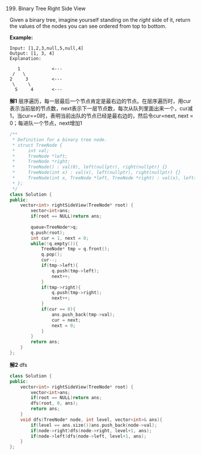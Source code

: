 199. Binary Tree Right Side View

Given a binary tree, imagine yourself standing on the *right* side of it, return the values of the nodes you can see ordered from top to bottom.

**Example:**

```
Input: [1,2,3,null,5,null,4]
Output: [1, 3, 4]
Explanation:

   1            <---
 /   \
2     3         <---
 \     \
  5     4       <---
```

**解1**	层序遍历，每一层最后一个节点肯定是最右边的节点。在层序遍历时，用cur表示当前层的节点数，next表示下一层节点数，每次从队列里面出来一个，cur减1，当cur==0时，表明当前出队的节点已经是最右边的，然后令cur=next, next = 0；每进队一个节点，next增加1

```c++
/**
 * Definition for a binary tree node.
 * struct TreeNode {
 *     int val;
 *     TreeNode *left;
 *     TreeNode *right;
 *     TreeNode() : val(0), left(nullptr), right(nullptr) {}
 *     TreeNode(int x) : val(x), left(nullptr), right(nullptr) {}
 *     TreeNode(int x, TreeNode *left, TreeNode *right) : val(x), left(left), right(right) {}
 * };
 */
class Solution {
public:
    vector<int> rightSideView(TreeNode* root) {
        vector<int>ans;
        if(root == NULL)return ans;
        
        queue<TreeNode*>q;
        q.push(root);
        int cur = 1, next = 0;
        while(!q.empty()){
            TreeNode* tmp = q.front();
            q.pop();
            cur--;
            if(tmp->left){
                q.push(tmp->left);
                next++;
            }
            if(tmp->right){
                q.push(tmp->right);
                next++;
            }
            if(cur == 0){
                ans.push_back(tmp->val);
                cur = next;
                next = 0;
            }
        }
        return ans;
    }
};
```

**解2**	dfs

```c++
class Solution {
public:
    vector<int> rightSideView(TreeNode* root) {
        vector<int>ans;
        if(root == NULL)return ans;
        dfs(root, 0, ans);
        return ans;
    }
    void dfs(TreeNode* node, int level, vector<int>& ans){
        if(level == ans.size())ans.push_back(node->val);
        if(node->right)dfs(node->right, level+1, ans);
        if(node->left)dfs(node->left, level+1, ans);
    }
};
```

